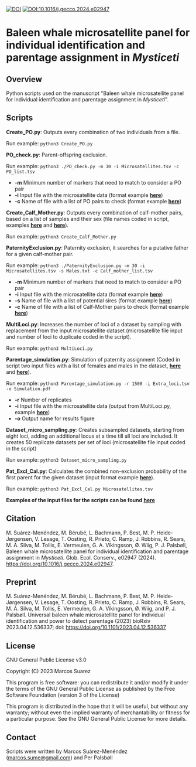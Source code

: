 [![DOI](https://zenodo.org/badge/610674234.svg)](https://zenodo.org/doi/10.5281/zenodo.10948827)
[![DOI:10.1016/j.gecco.2024.e02947](http://img.shields.io/badge/DOI-10.1016/j.gecco.2024.e02947-green.svg)](https://doi.org/10.1016/j.gecco.2024.e02947)
# **Baleen whale microsatellite panel for individual identification and parentage assignment in *Mysticeti***

## Overview

Python scripts used on the manuscript "Baleen whale microsatellite panel for individual identification and parentage assignment in *Mysticeti*".

## Scripts

**Create_PO.py**: Outputs every combination of two individuals from a file.

Run example: ```python3 Create_PO.py```

**PO_check.py**: Parent-offspring exclusion.

Run example: ```python3 ./PO_check.py -m 30 -i Microsatellites.tsv -c PO_list.tsv```

+ **-m** Minimum number of markers that need to match to consider a PO pair
+ **-i** Input file with the microsatellite data (format example [**here**](https://github.com/MSuarezMenendez/PaternityExclusion/tree/main/Example_files/Microsatellites.tsv))
+ **-c** Name of file with a list of PO pairs to check (format example [**here**](https://github.com/MSuarezMenendez/PaternityExclusion/tree/main/Example_files/PO_list.tsv))


**Create_Calf_Mother.py**: Outputs every combination of calf-mother pairs, based on a list of samples and their sex (file names coded in script, examples [**here**](https://github.com/MSuarezMenendez/PaternityExclusion/tree/main/Example_files/Samples.txt) and [**here**](https://github.com/MSuarezMenendez/PaternityExclusion/tree/main/Example_files/Sexes.tsv)).

Run example: ```python3 Create_Calf_Mother.py```

**PaternityExclusion.py**: Paternity exclusion, it searches for a putative father for a given calf-mother pair.

Run example: ```python3 ./PaternityExclusion.py -m 30 -i Microsatellites.tsv -s Males.txt -c Calf_mother_list.tsv```

+ **-m** Minimum number of markers that need to match to consider a PO pair
+ **-i** Input file with the microsatellite data (format example [**here**](https://github.com/MSuarezMenendez/PaternityExclusion/tree/main/Example_files/Microsatellites.tsv))
+ **-s** Name of file with a list of potential sires (format example [**here**](https://github.com/MSuarezMenendez/PaternityExclusion/tree/main/Example_files/Males.txt))
+ **-c** Name of file with a list of Calf-Mother pairs to check (format example [**here**](https://github.com/MSuarezMenendez/PaternityExclusion/tree/main/Example_files/Calf_mother_list.tsv))

**MultiLoci.py**: Increases the number of loci of a dataset by sampling with replacement from the input microsatellite dataset (microsatellite file input and number of loci to duplicate coded in the script).

Run example: ```python3 MultiLoci.py```

**Parentage_simulation.py**: Simulation of paternity assignment (Coded in script two input files with a list of females and males in the dataset, [**here**](https://github.com/MSuarezMenendez/PaternityExclusion/tree/main/Example_files/Females.txt) and [**here**](https://github.com/MSuarezMenendez/PaternityExclusion/tree/main/Example_files/Males.txt)).

Run example: ```python3 Parentage_simulation.py -r 1500 -i Extra_loci.tsv -o Simulation.pdf```

+ **-r** Number of replicates
+ **-i** Input file with the microsatellite data (output from MultiLoci.py, example [**here**](https://github.com/MSuarezMenendez/PaternityExclusion/tree/main/Example_files/Extra_loci.tsv))
+ **-o** Output name for results figure

**Dataset_micro_sampling.py**: Creates subsampled datasets, starting from eight loci, adding an additional locus at a time till all loci are included. It creates 50 replicate datasets per set of loci (microsatellite file input coded in the script)

Run example: ```python3 Dataset_micro_sampling.py```

**Pat_Excl_Cal.py**: Calculates the combined non-exclusion probability of the first parent for the given dataset (input format example [**here**](https://github.com/MSuarezMenendez/PaternityExclusion/tree/main/Example_files/Microsatellites.tsv)).

Run example: ```python3 Pat_Excl_Cal.py Microsatellites.tsv```

**Examples of the input files for the scripts can be found** [**here**](https://github.com/MSuarezMenendez/PaternityExclusion/tree/main/Example_files)

## Citation

M. Suárez-Menéndez, M. Bérubé, L. Bachmann, P. Best, M. P. Heide-Jørgensen, V. Lesage, T. Oosting, R. Prieto, C. Ramp, J. Robbins, R. Sears, M. A. Silva, M. Tollis, E. Vermeulen, G. A. Víkingsson, Ø. Wiig, P. J. Palsbøll, Baleen whale microsatellite panel for individual identification and parentage assignment in *Mysticeti*. Glob. Ecol. Conserv., e02947 (2024). https://doi.org/10.1016/j.gecco.2024.e02947.

## Preprint

M. Suárez-Menéndez, M. Bérubé, L. Bachmann, P. Best, M. P. Heide-Jørgensen, V. Lesage, T. Oosting, R. Prieto, C. Ramp, J. Robbins, R. Sears, M. A. Silva, M. Tollis, E. Vermeulen, G. A. Víkingsson, Ø. Wiig, and P. J. Palsbøll. Universal baleen whale microsatellite panel for individual identification and power to detect parentage (2023) bioRxiv 2023.04.12.536337; doi: https://doi.org/10.1101/2023.04.12.536337

## License

GNU General Public License v3.0

Copyright (C) 2023 Marcos Suarez

This program is free software: you can redistribute it and/or modify
it under the terms of the GNU General Public License as published by
the Free Software Foundation (version 3 of the License)

This program is distributed in the hope that it will be useful,
but without any warranty; without even the implied warranty of
merchantability or fitness for a particular purpose. See the
GNU General Public License for more details.

## Contact

Scripts were written by Marcos Suárez-Menéndez (marcos.sume@gmail.com) and Per Palsbøll
